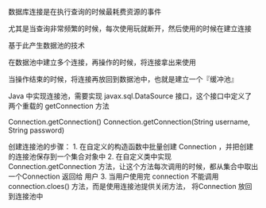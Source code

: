 
数据库连接是在执行查询的时候最耗费资源的事件

尤其是当查询非常频繁的时候，每次使用玩就断开，然后使用的时候在建立连接

基于此产生数据池的技术

在数据池中建立多个连接，再操作的时候，将连接拿出来使用

当操作结束的时候，将连接再放回到数据池中，也就是建立一个『缓冲池』

Java 中实现连接池，需要实现 javax.sql.DataSource 接口，这个接口中定义了两个重载的 getConnection 方法

 
Connection.getConnection() 
Connection.getConnection(String username, String password)

创建连接池的步骤：
    1. 在自定义的构造函数中批量创建 Connection ，并把创建的连接池保存到一个集合对象中
    2. 在自定义类中实现Connection.getConnection 方法，让这个方法每次调用的时候，都从集合中取出一个Connection 返回给
        用户
    3. 当用户使用完 connection 不能调用 connection.cloes() 方法，而是使用连接池提供关闭方法，
        将Connection 放回到连接池中
        
    


